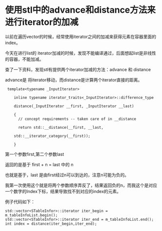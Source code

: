 # 使用stl中的advance和distance方法来进行iterator的加减

以前在遍历vector的时候，经常使用iterator之间的加减来获得元素在容器里面的index。

今天在进行list的 iterator加减的时候，发现不能编译通过，后面想起list是非线性的容器，不能加减。

查了一下资料，发现stl有提供两个iterator加减的方法：advance 和 distance

advance是 将iterator移动，而distance是计算两个iterator直接的距离。

```  
 template<typename _InputIterator>

    inline typename iterator_traits<_InputIterator>::difference_type

    distance(_InputIterator __first, _InputIterator __last)

    {
      // concept requirements -- taken care of in __distance

      return std::__distance(__first, __last,

    std::__iterator_category(__first));

    }
```

第一个参数first,第二个参数last  

返回的是基于 first + n  = last 中的 n


也就是基于，last 是由first经过n可以到达的，注意n可能为负的。

我第一次使用这个就是将两个参数顺序弄反了，结果返回负的n，而我这个是对应一个数字的Index下标，结果导致找不到对应的index的元素。

例子代码如下：
```
std::vector<STableInfor>::iterator iter_begin = m_tableInfoList.begin();
std::vector<STableInfor>::iterator iter_end = m_tableInfoList.end();
int index = distance(iter_begin,iter_end);
```
